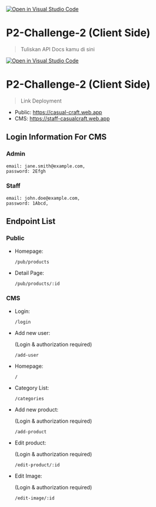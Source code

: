 [![Open in Visual Studio Code](https://classroom.github.com/assets/open-in-vscode-2e0aaae1b6195c2367325f4f02e2d04e9abb55f0b24a779b69b11b9e10269abc.svg)](https://classroom.github.com/online_ide?assignment_repo_id=15477525&assignment_repo_type=AssignmentRepo)
# P2-Challenge-2 (Client Side)

> Tuliskan API Docs kamu di sini

[![Open in Visual Studio Code](https://classroom.github.com/assets/open-in-vscode-2e0aaae1b6195c2367325f4f02e2d04e9abb55f0b24a779b69b11b9e10269abc.svg)](https://classroom.github.com/online_ide?assignment_repo_id=15477515&assignment_repo_type=AssignmentRepo)
# P2-Challenge-2 (Client Side)

> Link Deployment
- Public: https://casual-craft.web.app
- CMS: https://staff-casualcraft.web.app

## Login Information For CMS


### Admin


    email: jane.smith@example.com,
    password: 2Efgh
    


### Staff


    email: john.doe@example.com,
    password: 1Abcd,


## Endpoint List


### Public
- Homepage:

    ```
    /pub/products
    ```

- Detail Page:

    ```
    /pub/products/:id
    ```

### CMS
- Login:

    ```
    /login
    ```

- Add new user:

    (Login & authorization required)
    ```
    /add-user
    ```

- Homepage:

    ```
    /
    ```

- Category List:

    ```
    /categories
    ```

- Add new product:

    (Login & authorization required)
    ```
    /add-product
    ```

- Edit product:

    (Login & authorization required)
    ```
    /edit-product/:id
    ```

- Edit Image:

    (Login & authorization required)
    ```
    /edit-image/:id
    ```

